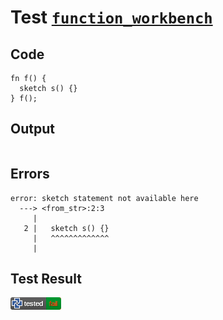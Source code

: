 # Test [`function_workbench`](/doc/tests/statement_usage.md#L674)

## Code

```µcad
fn f() {
  sketch s() {}
} f();

```

## Output

```,plain
```

## Errors

```,plain
error: sketch statement not available here
  ---> <from_str>:2:3
     |
   2 |   sketch s() {}
     |   ^^^^^^^^^^^^^
     |
```

## Test Result

![FAILED AS EXPECTED](/doc/tests/.test/function_workbench.png)
